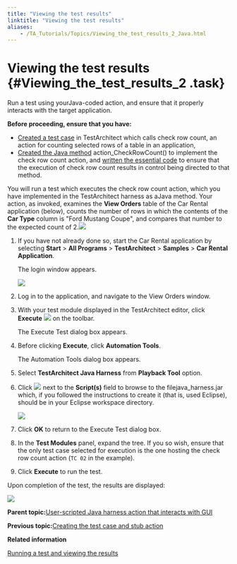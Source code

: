 ```yaml
--- 
title: "Viewing the test results"
linktitle: "Viewing the test results"
aliases: 
    - /TA_Tutorials/Topics/Viewing_the_test_results_2_Java.html
---
```

# Viewing the test results {#Viewing_the_test_results_2 .task}

Run a test using yourJava-coded action, and ensure that it properly interacts with the target application.

**Before proceeding, ensure that you have:**

-   [Created a test case](Creating_the_test_case_and_stub_action_1_Java.html) in TestArchitect which calls check row count, an action for counting selected rows of a table in an application,
-   [Created the Java method](Scripting_a_GUI-interfacing_action_Java.html) action\_CheckRowCount\(\) to implement the check row count action, and [written the essential code](Creating_a_new_code_script_module_Java.html) to ensure that the execution of check row count results in control being directed to that method.

You will run a test which executes the check row count action, which you have implemented in the TestArchitect harness as aJava method. Your action, as invoked, examines the **View Orders** table of the Car Rental application \(below\), counts the number of rows in which the contents of the **Car Type** column is "Ford Mustang Coupe", and compares that number to the expected count of 2.![](../../reuse/../TA_Tutorials/Images/app.Car_Rental.View_Orders.unmodified.png)



1.  If you have not already done so, start the Car Rental application by selecting **Start** \> **All Programs** \> **TestArchitect** \> **Samples** \> **Car Rental Application**.

    The login window appears.

    ![](../../reuse/../TA_Tutorials/Images/app.Car_Rental.Login.unmodified.png)

2.  Log in to the application, and navigate to the View Orders window.

3.  With your test module displayed in the TestArchitect editor, click **Execute** ![](../../reuse/../TA_Tutorials/Images/btn.TAC_toolbar.Execute.png) on the toolbar.

    The Execute Test dialog box appears.

4.  Before clicking **Execute**, click **Automation Tools**.

    The Automation Tools dialog box appears.

5.  Select **TestArchitect Java Harness** from **Playback Tool** option.

6.  Click ![](../../reuse/../TA_Help/Images/btn.browse-ellipsis.02.png) next to the **Script\(s\)** field to browse to the filejava\_harness.jar which, if you followed the instructions to create it \(that is, used Eclipse\), should be in your Eclipse workspace directory.

    ![](../Images/dlg.Automation_Tools.Java_settings_java_harness.png)

7.  Click **OK** to return to the Execute Test dialog box.

8.  In the **Test Modules** panel, expand the tree. If you so wish, ensure that the only test case selected for execution is the one hosting the check row count action \(`TC 02` in the example\).

9.  Click **Execute** to run the test.


Upon completion of the test, the results are displayed:

![](../../reuse/../TA_Tutorials/Images/tut.Data_Sets.Test03_Results.png)

**Parent topic:**[User-scripted Java harness action that interacts with GUI](../../TA_Tutorials/Topics/Creating_a_harness_action_that_interacts_with_a_GUI_Java.html)

**Previous topic:**[Creating the test case and stub action](../../TA_Tutorials/Topics/Creating_the_test_case_and_stub_action_1_Java.html)

**Related information**  


[Running a test and viewing the results](../../TA_Tutorials/Topics/Running_a_test.html)

